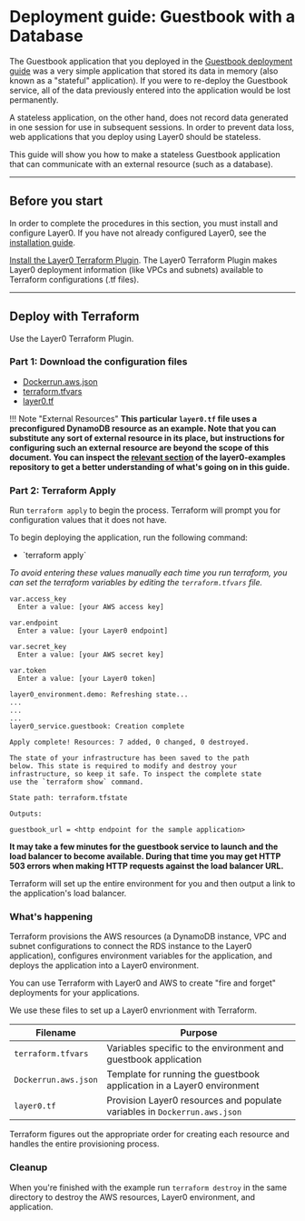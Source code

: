 # Deployment guide: Guestbook with a Database
The Guestbook application that you deployed in the [Guestbook deployment guide](/guides/guestbook) was a very simple application that stored its data in memory (also known as a "stateful" application). If you were to re-deploy the Guestbook service, all of the data previously entered into the application would be lost permanently.

A stateless application, on the other hand, does not record data generated in one session for use in subsequent sessions. In order to prevent data loss, web applications that you deploy using Layer0 should be stateless.

This guide will show you how to make a stateless Guestbook application that can communicate with an external resource (such as a database).

---

## Before you start
In order to complete the procedures in this section, you must install and configure Layer0. If you have not already configured Layer0, see the [installation guide](/setup/install).

[Install the Layer0 Terraform Plugin](/reference/terraform-plugin#install). The Layer0 Terraform Plugin makes Layer0 deployment information (like VPCs and subnets) available to Terraform configurations (.tf files).

---

## Deploy with Terraform
Use the Layer0 Terraform Plugin.


### Part 1: Download the configuration files
* [Dockerrun.aws.json](https://github.com/quintilesims/layer0-examples/blob/master/guestbook-db/Dockerrun.aws.json)
* [terraform.tfvars](https://github.com/quintilesims/layer0-examples/blob/master/guestbook-db/terraform.tfvars)
* [layer0.tf](https://github.com/quintilesims/layer0-examples/blob/master/guestbook-db/layer0.tf)

!!! Note "External Resources"
	**This particular `layer0.tf` file uses a preconfigured DynamoDB resource as an example. Note that you can substitute any sort of external resource in its place, but instructions for configuring such an external resource are beyond the scope of this document. You can inspect the [relevant section](https://github.com/quintilesims/layer0-examples/tree/master/guestbook-db) of the layer0-examples repository to get a better understanding of what's going on in this guide.**


### Part 2: Terraform Apply
Run `terraform apply` to begin the process. Terraform will prompt you for configuration values that it does not have.

To begin deploying the application, run the following command:
<ul>
  <li class="command">`terraform apply`</li>
</ul>

_To avoid entering these values manually each time you run terraform, you can set the terraform variables by editing the `terraform.tfvars` file._

```
var.access_key
  Enter a value: [your AWS access key]

var.endpoint
  Enter a value: [your Layer0 endpoint]

var.secret_key
  Enter a value: [your AWS secret key]

var.token
  Enter a value: [your Layer0 token]

layer0_environment.demo: Refreshing state...
...
...
...
layer0_service.guestbook: Creation complete

Apply complete! Resources: 7 added, 0 changed, 0 destroyed.

The state of your infrastructure has been saved to the path
below. This state is required to modify and destroy your
infrastructure, so keep it safe. To inspect the complete state
use the `terraform show` command.

State path: terraform.tfstate

Outputs:

guestbook_url = <http endpoint for the sample application>
```

__It may take a few minutes for the guestbook service to launch and the load balancer to become available. During that time you may get HTTP 503 errors when making HTTP requests against the load balancer URL.__

Terraform will set up the entire environment for you and then output a link to the application's load balancer.


### What's happening
Terraform provisions the AWS resources (a DynamoDB instance, VPC and subnet configurations to connect the RDS instance to the Layer0 application), configures environment variables for the application, and deploys the application into a Layer0 environment.

You can use Terraform with Layer0 and AWS to create "fire and forget" deployments for your applications.

We use these files to set up a Layer0 envrionment with Terraform.

|Filename|Purpose|
|----|----|
|`terraform.tfvars`|Variables specific to the environment and guestbook application|
|`Dockerrun.aws.json`|Template for running the guestbook application in a Layer0 environment|
|`layer0.tf`|Provision Layer0 resources and populate variables in `Dockerrun.aws.json`|

Terraform figures out the appropriate order for creating each resource and handles the entire provisioning process.


### Cleanup
When you're finished with the example run `terraform destroy` in the same directory to destroy the AWS resources, Layer0 environment, and application.
